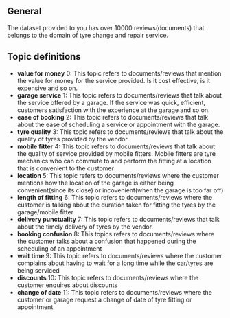 
## General
The dataset provided to you has over 10000 reviews(documents) that belongs to the domain of tyre change and repair service.

## Topic definitions
- **value for money** 0: This topic refers to documents/reviews that mention the value for money for the service provided. Is it cost effective, is it expensive and so on. 
- **garage service** 1: This topic refers to documents/reviews that talk about the service offered by a garage. If the service was quick, efficient, customers satisfaction with the experience at the garage and so on.
- **ease of booking** 2: This topic refers to documents/reviews that talk about the ease of scheduling a service or appointment with the garage.
- **tyre quality** 3: This topic refers to documents/reviews that talk about the quality of tyres provided by the vendor
- **mobile fitter** 4: This topic refers to documents/reviews that talk about the quality of service provided by mobile fitters. Mobile fitters are tyre mechanics who can commute to and perform the fitting at a location that is convenient to the customer
- **location** 5: This topic refers to documents/reviews where the customer mentions how the location of the garage is either being convenient(since its close) or incovenient(when the garage is too far off)
- **length of fitting** 6: This topic refers to documents/reviews where the customer is talking about the duration taken for fitting the tyres by the garage/mobile fitter
- **delivery punctuality** 7: This topic refers to documents/reviews that talk about the timely delivery of tyres by the vendor.
- **booking confusion** 8: This topics refers to documents/reviews where the customer talks about a confusion that happened during the scheduling of an appointment
- **wait time** 9: This topic refers to documents/reviews where the customer complains about having to wait for a long time while the car/tyres are being serviced
- **discounts** 10: This topic refers to documents/reviews where the customer enquires about discounts
- **change of date** 11: This topic refers to documents/reviews where the customer or garage request a change of date of tyre fitting or appointment